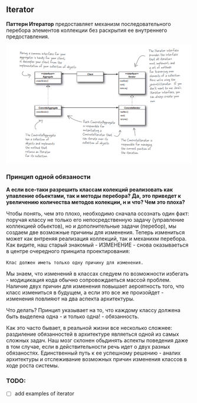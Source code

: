 ## Iterator

<strong>Паттерн Итератор</strong> предоставляет механизм последовательного перебора элементов коллекции без раскрытия ее внутреннего предоставления.

![Iterator](./../src/Iterator/UML.png)

### Принцип одной обязаности
<strong>А если все-таки разрешить классам колекций реализовать как упавление обьектами, так и методы перебора? Да, это приведет к увеличению количества методов колекции, н и что? Чем это плоха?</strong>

Чтобы понять, чем это плохо, необходимо сначала осознать один факт: поручая классу не только его непосредственную задачу (управление коллекцией обьектов), но и дополнительные задачи (перебор), мы создаем две возможные причины для изменения. Теперь измениться может как внтреняя реализация коллекций, так и механихм перебора. Как видите, наш старый знакомый - ИЗМЕНЕНИЕ - снова оказываеться в центре очередного принципа проектирования:

```
Клас должен иметь только одну причину для изменения.
```

<p>Мы знаем, что изменений в классах следуем по возможности избегать - модицикация кода обычно сопровождаеться массой проблем. Наличие двух причин для изменения повышает аероятность того, что класс измениться в будущем, а если это все же произойдет - изменения повлияют на два аспекта архитектуры.</p>
<p>Что делать? Принцип указывает на то, что каждому классу должена быть выделена одна - и только одна! - обязанность.</p>

<p>Как это часто бывает, в реальной жизни все несколько сложнее: раздиление обязанностей в архитектуре являеться одной из самых сложных задач. Наш мозг склонен обьдинять аспекты поведения даже в том случае, если в действительности речь идет о двух разных обязаностях. Единственный путь к ее успешному решению - аналих архитектуры и отслеживание возможных причин изменения классов в ходе роста системы.</p>

### TODO:
- [ ] add examples of iterator
